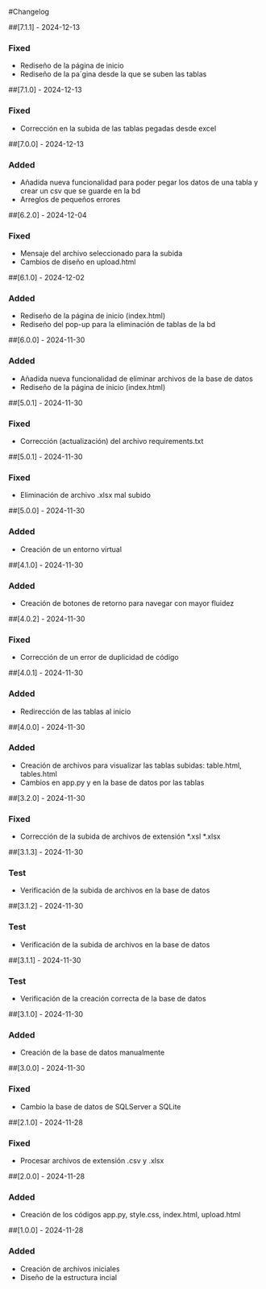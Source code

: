 #Changelog



##[7.1.1] - 2024-12-13
### Fixed
- Rediseño de la página de inicio
- Rediseño de la pa´gina desde la que se suben las tablas

##[7.1.0] - 2024-12-13
### Fixed
- Corrección en la subida de las tablas pegadas desde excel

##[7.0.0] - 2024-12-13
### Added
- Añadida nueva funcionalidad para poder pegar los datos de una tabla y crear un csv que se guarde en la bd
- Arreglos de pequeños errores

##[6.2.0] - 2024-12-04
### Fixed
- Mensaje del archivo seleccionado para la subida
- Cambios de diseño en upload.html

##[6.1.0] - 2024-12-02
### Added
- Rediseño de la página de inicio (index.html)
- Rediseño del pop-up para la eliminación de tablas de la bd

##[6.0.0] - 2024-11-30
### Added
- Añadida nueva funcionalidad de eliminar archivos de la base de datos
- Rediseño de la página de inicio (index.html)

##[5.0.1] - 2024-11-30
### Fixed
- Corrección (actualización) del archivo requirements.txt

##[5.0.1] - 2024-11-30
### Fixed
- Eliminación de archivo .xlsx mal subido

##[5.0.0] - 2024-11-30
### Added
- Creación de un entorno virtual

##[4.1.0] - 2024-11-30
### Added
- Creación de botones de retorno para navegar con mayor fluidez

##[4.0.2] - 2024-11-30
### Fixed
- Corrección de un error de duplicidad de código

##[4.0.1] - 2024-11-30
### Added
- Redirección de las tablas al inicio

##[4.0.0] - 2024-11-30
### Added
- Creación de archivos para visualizar las tablas subidas: table.html, tables.html
- Cambios en app.py y en la base de datos por las tablas

##[3.2.0] - 2024-11-30
### Fixed
- Corrección de la subida de archivos de extensión *.xsl *.xlsx

##[3.1.3] - 2024-11-30
### Test
- Verificación de la subida de archivos en la base de datos

##[3.1.2] - 2024-11-30
### Test
- Verificación de la subida de archivos en la base de datos

##[3.1.1] - 2024-11-30
### Test
- Verificación de la creación correcta de la base de datos

##[3.1.0] - 2024-11-30
### Added
- Creación de la base de datos manualmente

##[3.0.0] - 2024-11-30
### Fixed
- Cambio la base de datos de SQLServer a SQLite

##[2.1.0] - 2024-11-28
### Fixed
- Procesar archivos de extensión .csv y .xlsx

##[2.0.0] - 2024-11-28
### Added
- Creación de los códigos app.py, style.css, index.html, upload.html

##[1.0.0] - 2024-11-28
### Added
- Creación de archivos iniciales
- Diseño de la estructura incial